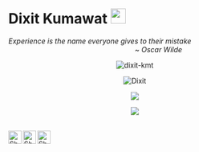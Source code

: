 # Dixit Kumawat&nbsp;<img src="https://github.com/TheDudeThatCode/TheDudeThatCode/blob/master/Assets/Mario_Hello_Big.gif" width="30px">

<p>
  <em>
    Experience is the name everyone gives to their mistake<br></em>
 <em style="
    padding-left: 50%;
">~ Oscar Wilde</em>


<br>
<p align="center"><img src="https://komarev.com/ghpvc/?username=dixit-kmt&style=flat-square" alt="dixit-kmt" /><br></p>
<p align="center"><img src="https://github-readme-stats.vercel.app/api?username=dixit-kmt&show_icons=true&count_private=true&theme=dark" alt="Dixit" /></p>
<p align="center"><img src="https://github-readme-streak-stats.herokuapp.com/?user=dixit-kmt&theme=dark"/></p>
<p align="center"><img src="https://github-readme-stats.vercel.app/api/top-langs/?layout=compact&username=dixit-kmt&theme=dark" /></p>
<br>

  <a href="https://twitter.com/KumawatDixit">
    <img align="left" alt="Shubhamdeep Jha | Twitter" width="26px" src="https://github.com/TheDudeThatCode/TheDudeThatCode/blob/master/Assets/Twitter.svg" />
  </a>
  <a href="mailto:dixitkumawat09@gmail.com">
    <img align="left" alt="Shubhamdeep Jha | Gmail" width="26px" src="https://github.com/TheDudeThatCode/TheDudeThatCode/blob/master/Assets/Gmail.svg" />
  </a>
  <a href="https://www.instagram.com/_.dixit09._/">
    <img align="left" alt="Shubhamdeep Jha | Instagram" width="26px" src="https://github.com/TheDudeThatCode/TheDudeThatCode/blob/master/Assets/Instagram.svg" />
  </a>
